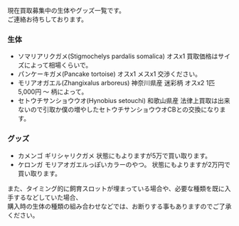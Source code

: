 ---
---

現在買取募集中の生体やグッズ一覧です。  
ご連絡お待ちしております。

### 生体

* ソマリアリクガメ(Stigmochelys pardalis somalica) オスx1 買取価格はサイズによって相場くらいで。
* パンケーキガメ(Pancake tortoise) オスx1 メスx1 交渉ください。
* モリアオガエル(Zhangixalus arboreus) 神奈川県産 迷彩柄 オスx2 1匹 5,000円 〜 柄によって。
* セトウチサンショウウオ(Hynobius setouchi) 和歌山県産 法律上買取は出来ないので引取か僕の増やしたセトウチサンショウウオCBとの交換になります。

### グッズ

* カメンゴ ギリシャリクガメ 状態にもよりますが5万で買い取ります。
* ケロンガ モリアオガエルっぽいカラーのやつ。 状態にもよりますが2万円で買い取ります。

また、タイミング的に飼育スロットが埋まっている場合や、必要な種類を既に入手するなどしていた場合、  
購入時の生体の種類の組み合わせなどでは、お断りする事もありますのでご了承ください。  
